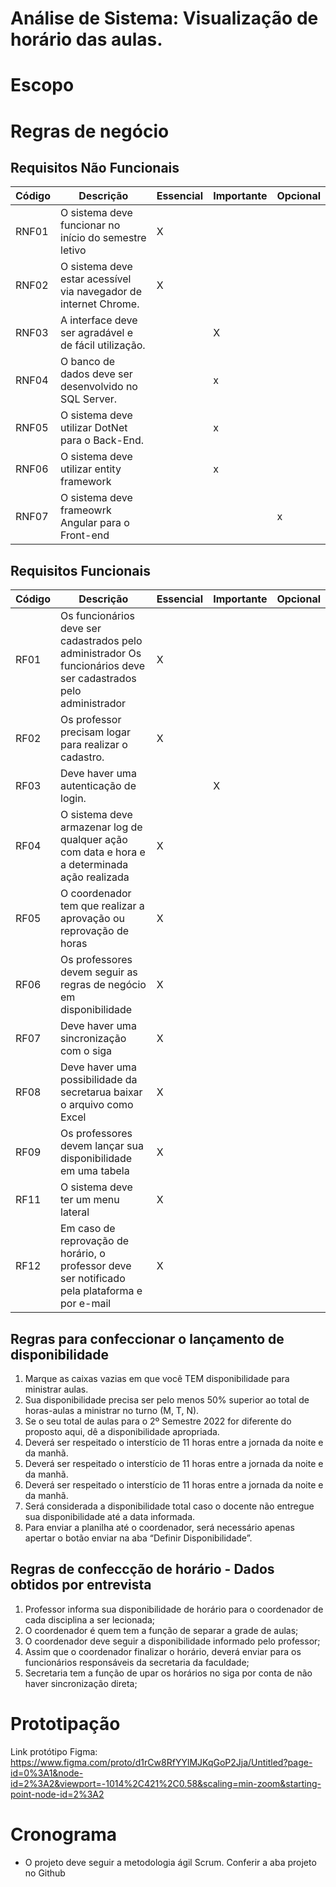 # Análise de Sistema: Visualização de horário das aulas.

# Escopo




# Regras de negócio

## Requisitos Não Funcionais

| Código  | Descrição  | Essencial  | Importante   | Opcional| 
| ------  | ---------  | ---------  | ----------   | -------- |
| RNF01   | O sistema deve funcionar no início do semestre letivo |X|||
| RNF02   | O sistema deve estar acessível via navegador de internet Chrome. |X|||
| RNF03   | A interface deve ser agradável e de fácil utilização.  ||X||
| RNF04   | O banco de dados deve ser desenvolvido no SQL Server.  ||x||
| RNF05   | O sistema deve utilizar DotNet para o Back-End. ||x||
| RNF06   | O sistema deve utilizar entity framework ||x|||   |   |
| RNF07   | O sistema deve frameowrk Angular para o Front-end |||x||


## Requisitos  Funcionais

| Código  | Descrição  | Essencial  | Importante   | Opcional| 
| ------- | --------  | ------- | -------- |  ------- |
| RF01   | Os funcionários deve ser cadastrados pelo administrador Os funcionários deve ser cadastrados pelo administrador  |X|||
| RF02   | Os professor precisam logar para realizar o cadastro. |X|||
| RF03   | Deve haver uma autenticação de login.  ||X||
| RF04   | O sistema deve armazenar log de qualquer ação com data e hora e a determinada ação realizada   |X|||
| RF05   | O coordenador tem que realizar a aprovação ou reprovação de horas |X|||
| RF06   | Os professores devem seguir as regras de negócio em disponibilidade |X||||   |   |
| RF07   | Deve haver uma sincronização com o siga |X||||   |   |
| RF08   | Deve haver uma possibilidade da secretarua baixar o arquivo como Excel|X||||   |   |
| RF09   | Os professores devem lançar sua disponibilidade em uma tabela |X||||   |   |
| RF11   | O sistema deve ter um menu lateral   |X||||   |   |
| RF12   | Em caso de reprovação de horário, o professor deve ser notificado pela plataforma e por e-mail   |X||||   |   |

## Regras para confeccionar o lançamento de disponibilidade
1. Marque as caixas vazias em que você TEM disponibilidade para ministrar aulas.
2. Sua disponibilidade precisa ser pelo menos 50% superior ao total de horas-aulas a ministrar no turno (M, T, N).
3. Se o seu total de aulas para o  2º Semestre 2022 for diferente do proposto aqui, dê a disponibilidade apropriada.
4. Deverá ser respeitado o interstício de 11 horas entre a jornada da noite e da manhã.
5. Deverá ser respeitado o interstício de 11 horas entre a jornada da noite e da manhã.
6. Deverá ser respeitado o interstício de 11 horas entre a jornada da noite e da manhã.
7. Será considerada a disponibilidade total caso o docente não entregue sua disponibilidade até a data informada.
8. Para enviar a planilha até o coordenador, será necessário apenas apertar o botão enviar na aba “Definir Disponibilidade”.

## Regras de confeccção de horário - Dados obtidos por entrevista

1. Professor informa sua disponibilidade de horário para o coordenador de cada disciplina a ser lecionada;
2. O coordenador é quem tem a função de separar a grade de aulas;
3. O coordenador deve seguir a disponibilidade informado pelo professor;
4. Assim que o coordenador finalizar o horário, deverá enviar para os funcionários responsáveis da secretaria da faculdade;
5. Secretaria tem a função de upar os horários no siga por conta de não haver sincronização direta;

# Prototipação

Link protótipo Figma: https://www.figma.com/proto/d1rCw8RfYYlMJKqGoP2Jja/Untitled?page-id=0%3A1&node-id=2%3A2&viewport=-1014%2C421%2C0.58&scaling=min-zoom&starting-point-node-id=2%3A2


# Cronograma

- O projeto deve seguir a metodologia ágil Scrum. Conferir a aba projeto no Github
